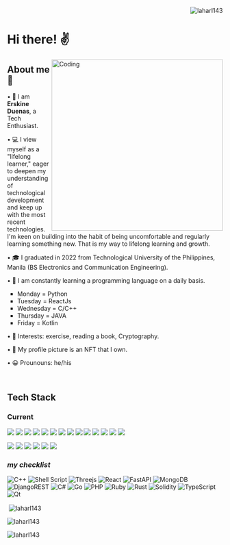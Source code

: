 <p align="right"> <img src="https://komarev.com/ghpvc/?username=laharl143&label=Profile%20views&color=0e75b6&style=flat" alt="laharl143" /> </p>
<h1 align="left">Hi there! ✌</h1>

<img align="right" alt="Coding" width="400" src="https://media1.giphy.com/media/5eLDrEaRGHegx2FeF2/giphy.gif?cid=ecf05e47wp91l6wds6rlx7p3674si5t3x4a1s3vo6j9nqnbe&rid=giphy.gif&ct=s">

<h2>About me 👦</h2>
<p>• 👀 I am <strong>Erskine Duenas</strong>, a Tech Enthusiast. </p>
<p>• 💻 I view myself as a "lifelong learner," eager to deepen my understanding of technological development and keep up with the most recent technologies. I'm keen on building into the habit of being uncomfortable and regularly learning something new. That is my way to lifelong learning and growth. </p>
<p>• 🎓 I graduated in 2022 from Technological University of the Philippines, Manila (BS Electronics and Communication Engineering).</p>
<p>• 🌱 I am constantly learning a programming language on a daily basis.</p>
<ul type="square">
<li>Monday = Python</li>
<li>Tuesday = ReactJs</li>
<li>Wednesday = C/C++</li>
<li>Thursday = JAVA</li>
<li>Friday = Kotlin</li>
</ul>
<p>• 📌 Interests: exercise, reading a book, Cryptography.</p>
<!--<p>• 💼 As a freelancer, I'm currently working on a web3/blockchain company called DRDC(https://wearedrdc.io/). -->
<p>• 🐒 My profile picture is an NFT that I own.</p>
<p>• 😀 Prounouns: he/his</p>


<!---
laharl143/laharl143 is a ✨ special ✨ repository because its `README.md` (this file) appears on your GitHub profile.
You can click the Preview link to take a look at your changes.
--->
<br>
<h2>Tech Stack</h2>
<h3>Current</h3>

<p align="left">

<img src="https://img.shields.io/badge/html5-%23E34F26.svg?style=for-the-badge&logo=html5&logoColor=white"> 
<img src="https://img.shields.io/badge/css3-%231572B6.svg?style=for-the-badge&logo=css3&logoColor=white">  
<img src="https://img.shields.io/badge/bootstrap-%23563D7C.svg?style=for-the-badge&logo=bootstrap&logoColor=white"> 
<img src="https://img.shields.io/badge/github-%23121011.svg?style=for-the-badge&logo=github&logoColor=white"> 
<img src="https://img.shields.io/badge/git-%23F05033.svg?style=for-the-badge&logo=git&logoColor=white"> 
<img src="https://img.shields.io/badge/gitlab-%23181717.svg?style=for-the-badge&logo=gitlab&logoColor=white"> 
<img src="https://img.shields.io/badge/mysql-%2300f.svg?style=for-the-badge&logo=mysql&logoColor=white"> 
<img src="https://img.shields.io/badge/javascript-%23323330.svg?style=for-the-badge&logo=javascript&logoColor=%23F7DF1E"> 
<img src="https://img.shields.io/badge/OCTAVE-darkblue?style=for-the-badge&logo=octave&logoColor=fcd683"> 
<img src="https://img.shields.io/badge/python-3670A0?style=for-the-badge&logo=python&logoColor=ffdd54"> 
<img src="https://img.shields.io/badge/Visual%20Studio%20Code-0078d7.svg?style=for-the-badge&logo=visual-studio-code&logoColor=white">
<img src="https://img.shields.io/badge/jquery-%230769AD.svg?style=for-the-badge&logo=jquery&logoColor=white">
<img src="https://img.shields.io/badge/node.js-6DA55F?style=for-the-badge&logo=node.js&logoColor=white">
<img src="https://img.shields.io/badge/express.js-%23404d59.svg?style=for-the-badge&logo=express&logoColor=%2361DAFB">

</p>

<p align="left">
<img src="https://img.shields.io/badge/adobe-%23FF0000.svg?style=for-the-badge&logo=adobe&logoColor=white"> 
<img src="https://img.shields.io/badge/adobe%20photoshop-%2331A8FF.svg?style=for-the-badge&logo=adobe%20photoshop&logoColor=white"> 
<img src="https://img.shields.io/badge/Adobe%20After%20Effects-9999FF.svg?style=for-the-badge&logo=Adobe%20After%20Effects&logoColor=white"> 
<img src="https://img.shields.io/badge/adobe%20illustrator-%23FF9A00.svg?style=for-the-badge&logo=adobe%20illustrator&logoColor=white"> 
<img src="https://img.shields.io/badge/Adobe%20Lightroom-31A8FF.svg?style=for-the-badge&logo=Adobe%20Lightroom&logoColor=white"> 
<img src="https://img.shields.io/badge/Adobe%20Premiere%20Pro-9999FF.svg?style=for-the-badge&logo=Adobe%20Premiere%20Pro&logoColor=white"> 

</p>


<h3><em>my checklist</em></h3>

<p align="left">

![C++](https://img.shields.io/badge/c++-%2300599C.svg?style=for-the-badge&logo=c%2B%2B&logoColor=white)
![Shell Script](https://img.shields.io/badge/shell_script-%23121011.svg?style=for-the-badge&logo=gnu-bash&logoColor=white)
![Threejs](https://img.shields.io/badge/threejs-black?style=for-the-badge&logo=three.js&logoColor=white)
![React](https://img.shields.io/badge/react-%2320232a.svg?style=for-the-badge&logo=react&logoColor=%2361DAFB)
![FastAPI](https://img.shields.io/badge/FastAPI-005571?style=for-the-badge&logo=fastapi)
![MongoDB](https://img.shields.io/badge/MongoDB-%234ea94b.svg?style=for-the-badge&logo=mongodb&logoColor=white)
![DjangoREST](https://img.shields.io/badge/DJANGO-REST-ff1709?style=for-the-badge&logo=django&logoColor=white&color=ff1709&labelColor=gray)
![C#](https://img.shields.io/badge/c%23-%23239120.svg?style=for-the-badge&logo=c-sharp&logoColor=white)
![Go](https://img.shields.io/badge/go-%2300ADD8.svg?style=for-the-badge&logo=go&logoColor=white)
![PHP](https://img.shields.io/badge/php-%23777BB4.svg?style=for-the-badge&logo=php&logoColor=white)
![Ruby](https://img.shields.io/badge/ruby-%23CC342D.svg?style=for-the-badge&logo=ruby&logoColor=white)
![Rust](https://img.shields.io/badge/rust-%23000000.svg?style=for-the-badge&logo=rust&logoColor=white)
![Solidity](https://img.shields.io/badge/Solidity-%23363636.svg?style=for-the-badge&logo=solidity&logoColor=white)
![TypeScript](https://img.shields.io/badge/typescript-%23007ACC.svg?style=for-the-badge&logo=typescript&logoColor=white)
![Qt](https://img.shields.io/badge/Qt-%23217346.svg?style=for-the-badge&logo=Qt&logoColor=white)

</p>





<p>&nbsp;<img align="center" src="https://github-readme-stats.vercel.app/api?username=laharl143&show_icons=true&locale=en" alt="laharl143" /></p>

<p><img align="center" src="https://github-readme-streak-stats.herokuapp.com/?user=laharl143&" alt="laharl143" /></p>

<p><img align="left" src="https://github-readme-stats.vercel.app/api/top-langs?username=laharl143&show_icons=true&locale=en&layout=compact" alt="laharl143" /></p>

<!-------------
<p align="left"> <a href="https://github.com/ryo-ma/github-profile-trophy"><img src="https://github-profile-trophy.vercel.app/?username=laharl143" alt="laharl143" /></a> </p>
-------------->
